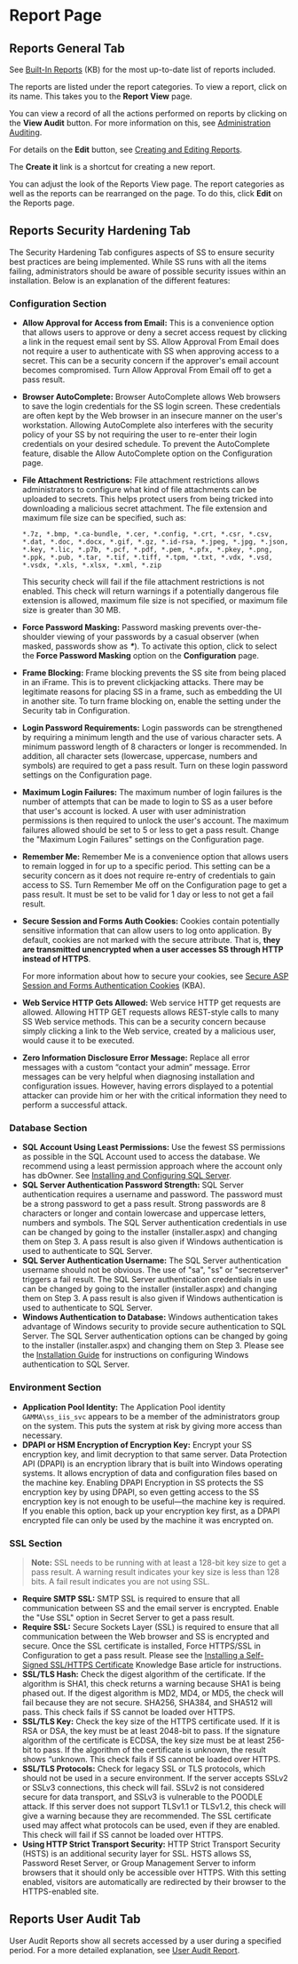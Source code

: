 [title]: # (Report Page)
[tags]: # (XXX)
[priority]: # (10)

# Report Page

## Reports General Tab

See [Built-In Reports](https://updates.thycotic.net/links.ashx?BuiltInReports) (KB) for the most up-to-date list of reports included.

The reports are listed under the report categories. To view a report, click on its name. This takes you to the **Report View** page.

You can view a record of all the actions performed on reports by clicking on the **View Audit** button. For more information on this, see [Administration Auditing](#Administration-Auditing).

For details on the **Edit** button, see [Creating and Editing Reports](#Creating-and-Editing-Reports).

The **Create it** link is a shortcut for creating a new report.

You can adjust the look of the Reports View page. The report categories as well as the reports can be rearranged on the page. To do this, click **Edit** on the Reports page.

## Reports Security Hardening Tab

The Security Hardening Tab configures aspects of SS to ensure security best practices are being implemented. While SS runs with all the items failing, administrators should be aware of possible security issues within an installation. Below is an explanation of the different features:

### Configuration Section

- **Allow Approval for Access from Email:** This is a convenience option that allows users to approve or deny a secret access request by clicking a link in the request email sent by SS. Allow Approval From Email does not require a user to authenticate with SS when approving access to a secret. This can be a security concern if the approver's email account becomes compromised. Turn Allow Approval From Email off to get a pass result.

- **Browser AutoComplete:** Browser AutoComplete allows Web browsers to save the login credentials for the SS login screen. These credentials are often kept by the Web browser in an insecure manner on the user's workstation. Allowing AutoComplete also interferes with the security policy of your SS by not requiring the user to re-enter their login credentials on your desired schedule. To prevent the AutoComplete feature, disable the Allow AutoComplete option on the Configuration page.

- **File Attachment Restrictions:** File attachment restrictions allows administrators to configure what kind of file attachments can be uploaded to secrets. This helps protect users from being tricked into downloading a malicious secret attachment. The file extension and maximum file size can be specified, such as:

  ```
  *.7z, *.bmp, *.ca-bundle, *.cer, *.config, *.crt, *.csr, *.csv, *.dat, *.doc, *.docx, *.gif, *.gz, *.id-rsa, *.jpeg, *.jpg, *.json, *.key, *.lic, *.p7b, *.pcf, *.pdf, *.pem, *.pfx, *.pkey, *.png, *.ppk, *.pub, *.tar, *.tif, *.tiff, *.tpm, *.txt, *.vdx, *.vsd, *.vsdx, *.xls, *.xlsx, *.xml, *.zip
  ```

  This security check will fail if the file attachment restrictions is not enabled. This check will return warnings if a potentially dangerous file extension is allowed, maximum file size is not specified, or maximum file size is greater than 30 MB. 

- **Force Password Masking:** Password masking prevents over-the-shoulder viewing of your passwords by a casual observer (when masked, passwords show as **_*_**). To activate this option, click to select the **Force Password Masking** option on the **Configuration** page.

- **Frame Blocking:** Frame blocking prevents the SS site from being placed in an iFrame. This is to prevent clickjacking attacks. There may be legitimate reasons for placing SS in a frame, such as embedding the UI in another site. To turn frame blocking on, enable the setting under the Security tab in Configuration.

- **Login Password Requirements:** Login passwords can be strengthened by requiring a minimum length and the use of various character sets. A minimum password length of 8 characters or longer is recommended. In addition, all character sets (lowercase, uppercase, numbers and symbols) are required to get a pass result. Turn on these login password settings on the Configuration page.

- **Maximum Login Failures:** The maximum number of login failures is the number of attempts that can be made to login to SS as a user before that user's account is locked. A user with user administration permissions is then required to unlock the user's account. The maximum failures allowed should be set to 5 or less to get a pass result. Change the "Maximum Login Failures" settings on the Configuration page.

- **Remember Me:** Remember Me is a convenience option that allows users to remain logged in for up to a specific period. This setting can be a security concern as it does not require re-entry of credentials to gain access to SS. Turn Remember Me off on the Configuration page to get a pass result. It must be set to be valid for 1 day or less to not get a fail result.

- **Secure Session and Forms Auth Cookies:** Cookies contain potentially sensitive information that can allow users to log onto application. By default, cookies are not marked with the secure attribute. That is, **they are transmitted unencrypted when a user accesses SS through HTTP instead of HTTPS**. 

  For more information about how to secure your cookies, see [Secure ASP Session and Forms Authentication Cookies](http://updates.thycotic.net/link.ashx?SecureCookieSessions) (KBA).

- **Web Service HTTP Gets Allowed:** Web service HTTP get requests are allowed. Allowing HTTP GET requests allows REST-style calls to many SS Web service methods. This can be a security concern because simply clicking a link to the Web service, created by a malicious user, would cause it to be executed. 

- **Zero Information Disclosure Error Message:** Replace all error messages with a custom “contact your admin” message. Error messages can be very helpful when diagnosing installation and configuration issues. However, having errors displayed to a potential attacker can provide him or her with the critical information they need to perform a successful attack. 

### Database Section

- **SQL Account Using Least Permissions:** Use the fewest SS permissions as possible in the SQL Account used to access the database. We recommend using a least permission approach where the account only has dbOwner. See [Installing and Configuring SQL Server](https://updates.thycotic.net/link.ashx?SqlAccountPermissionsSecurityCheck).
- **SQL Server Authentication Password Strength:** SQL Server authentication requires a username and password. The password must be a strong password to get a pass result. Strong passwords are 8 characters or longer and contain lowercase and uppercase letters, numbers and symbols. The SQL Server authentication credentials in use can be changed by going to the installer (installer.aspx) and changing them on Step 3\. A pass result is also given if Windows authentication is used to authenticate to SQL Server.
- **SQL Server Authentication Username:** The SQL Server authentication username should not be obvious. The use of "sa", "ss" or "secretserver" triggers a fail result. The SQL Server authentication credentials in use can be changed by going to the installer (installer.aspx) and changing them on Step 3\. A pass result is also given if Windows authentication is used to authenticate to SQL Server.
- **Windows Authentication to Database:** Windows authentication takes advantage of Windows security to provide secure authentication to SQL Server. The SQL Server authentication options can be changed by going to the installer (installer.aspx) and changing them on Step 3\. Please see the [Installation Guide](https://thycotic.com/products/secret-server/support-2/) for instructions on configuring Windows authentication to SQL Server.

### Environment Section

- **Application Pool Identity:** The Application Pool identity `GAMMA\ss_iis_svc` appears to be a member of the administrators group on the system. This puts the system at risk by giving more access than necessary.
- **DPAPI or HSM Encryption of Encryption Key:** Encrypt your SS encryption key, and limit decryption to that same server. Data Protection API (DPAPI) is an encryption library that is built into Windows operating systems. It allows encryption of data and configuration files based on the machine key. Enabling DPAPI Encryption in SS protects the SS encryption key by using DPAPI, so even getting access to the SS encryption key is not enough to be useful—the machine key is required. If you enable this option, back up your encryption key first, as a DPAPI encrypted file can only be used by the machine it was encrypted on. 

### SSL Section

> **Note:** SSL needs to be running with at least a 128-bit key size to get a pass result. A warning result indicates your key size is less than 128 bits. A fail result indicates you are not using SSL.

- **Require SMTP SSL:** SMTP SSL is required to ensure that all communication between SS and the email server is encrypted. Enable the "Use SSL" option in Secret Server to get a pass result. 
- **Require SSL:** Secure Sockets Layer (SSL) is required to ensure that all communication between the Web browser and SS is encrypted and secure. Once the SSL certificate is installed, Force HTTPS/SSL in Configuration to get a pass result. Please see the [Installing a Self-Signed SSL/HTTPS Certificate](https://updates.thycotic.net/links.ashx?SSSelfSignedCertificate) Knowledge Base article for instructions.
- **SSL/TLS Hash:** Check the digest algorithm of the certificate. If the algorithm is SHA1, this check returns a warning because SHA1 is being phased out. If the digest algorithm is MD2, MD4, or MD5, the check will fail because they are not secure. SHA256, SHA384, and SHA512 will pass. This check fails if SS cannot be loaded over HTTPS.
- **SSL/TLS Key:** Check the key size of the HTTPS certificate used. If it is RSA or DSA, the key must be at least 2048-bit to pass. If the signature algorithm of the certificate is ECDSA, the key size must be at least 256-bit to pass. If the algorithm of the certificate is unknown, the result shows “unknown. This check fails if SS cannot be loaded over HTTPS.
- **SSL/TLS Protocols:** Check for legacy SSL or TLS protocols, which should not be used in a secure environment. If the server accepts SSLv2 or SSLv3 connections, this check will fail. SSLv2 is not considered secure for data transport, and SSLv3 is vulnerable to the POODLE attack. If this server does not support TLSv1.1 or TLSv1.2, this check will give a warning because they are recommended. The SSL certificate used may affect what protocols can be used, even if they are enabled. This check will fail if SS cannot be loaded over HTTPS.
- **Using HTTP Strict Transport Security:** HTTP Strict Transport Security (HSTS) is an additional security layer for SSL. HSTS allows SS, Password Reset Server, or Group Management Server to inform browsers that it should only be accessible over HTTPS. With this setting enabled, visitors are automatically are redirected by their browser to the HTTPS-enabled site.

## Reports User Audit Tab

User Audit Reports show all secrets accessed by a user during a specified period. For a more detailed explanation, see [User Audit Report](#User-Audit-Report).
